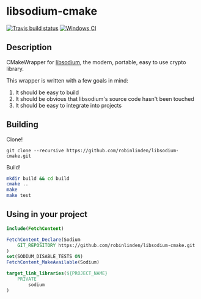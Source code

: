 # libsodium-cmake

[![Travis build status](https://travis-ci.com/robinlinden/libsodium-cmake.svg?branch=master)](https://travis-ci.com/robinlinden/libsodium-cmake)
[![Windows CI](https://github.com/robinlinden/libsodium-cmake/workflows/Windows%20CI/badge.svg)](https://github.com/robinlinden/libsodium-cmake/actions?query=workflow%3A%22Windows+CI%22)

## Description

CMakeWrapper for [libsodium](https://github.com/jedisct1/libsodium), the modern, portable, easy to use crypto library.

This wrapper is written with a few goals in mind:
1. It should be easy to build
1. It should be obvious that libsodium's source code hasn't been touched
1. It should be easy to integrate into projects

## Building

Clone!

`git clone --recursive https://github.com/robinlinden/libsodium-cmake.git`

Build!

```sh
mkdir build && cd build
cmake ..
make
make test
```

## Using in your project

```cmake
include(FetchContent)

FetchContent_Declare(Sodium
    GIT_REPOSITORY https://github.com/robinlinden/libsodium-cmake.git
)
set(SODIUM_DISABLE_TESTS ON)
FetchContent_MakeAvailable(Sodium)

target_link_libraries(${PROJECT_NAME}
    PRIVATE
        sodium
)
```
